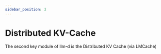 ```yaml
---
sidebar_position: 2
---
```


# Distributed KV-Cache

The second key module of llm-d is the Distributed KV Cache (via LMCache)